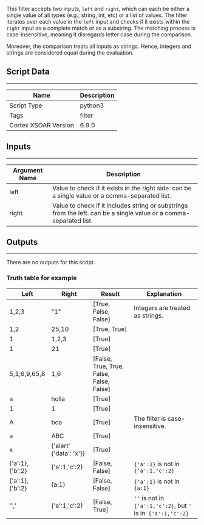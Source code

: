 This filter accepts two inputs, `left` and `right`, which can each be either a single value of all types (e.g., string, int, etc) or a list of values. The filter iterates over each value in the `left` input and checks if it exists within the `right` input as a complete match or as a substring. The matching process is case-insensitive, meaning it disregards letter case during the comparison.

Moreover, the comparison treats all inputs as strings. Hence, integers and strings are considered equal during the evaluation.

## Script Data

---

| **Name**             | **Description** |
| -------------------- | --------------- |
| Script Type          | python3         |
| Tags                 | filter          |
| Cortex XSOAR Version | 6.9.0          |

## Inputs

---

| **Argument Name** | **Description**                                                                                                    |
| ----------------- | ------------------------------------------------------------------------------------------------------------------ |
| left              | Value to check if it exists in the right side. can be a single value or a comma-separated list.                    |
| right             | Value to check if it includes string or substrings from the left. can be a single value or a comma-separated list. |


## Outputs

---
There are no outputs for this script.


### Truth table for example

| Left            | Right                   | Result                                   | Explanation                                               |
| --------------- | ----------------------- | ---------------------------------------- | --------------------------------------------------------- |
| 1,2,3           | "1"                     | [True, False, False]                     | Integers are treated as strings.                          |
| 1,2             | 25,10                   | [True, True]                             |
| 1               | 1,2,3                   | [True]                                   |
| 1               | 21                      | [True]                                   |
| 5,1,6,9,65,8    | 1,6                     | [False, True, True, False, False, False] |
| a               | holla                  | [True]                                   |
| 1               | 1                       | [True]                                   |
| A               | bca                     | [True]                                   | The filter is case-insensitive.                           |
| a               | ABC                     | [True]                                   |
| x               | {'alert' {'data': 'x'}} | [True]                                   |
| {'a':1},{'b':2} | {'a':1,'c':2}           | [False, False]                           | `{'a':1}` is not in `{'a':1,'c':2}`                           |
| {'a':1},{'b':2} | {a:1}                   | [False, False]                           | `{'a':1}` is not in `{a:1}   `                                |
| '','            | {'a':1,'c':2}           | [False, True]                            | `''` is not in `{'a':1,'c':2}`, but `'` is in` {'a':1,'c':2}` |
